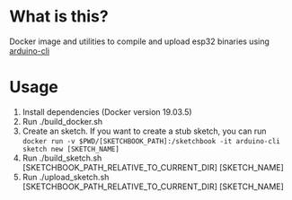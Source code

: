 # What is this?
Docker image and utilities to compile and upload esp32 binaries using [arduino-cli](https://github.com/arduino/arduino-cli)

# Usage
1. Install dependencies (Docker version 19.03.5)
2. Run ./build_docker.sh
3. Create an sketch. If you want to create a stub sketch, you can run `docker run -v $PWD/[SKETCHBOOK_PATH]:/sketchbook -it arduino-cli sketch new [SKETCH_NAME]`
3. Run ./build_sketch.sh [SKETCHBOOK_PATH_RELATIVE_TO_CURRENT_DIR] [SKETCH_NAME]
4. Run ./upload_sketch.sh [SKETCHBOOK_PATH_RELATIVE_TO_CURRENT_DIR] [SKETCH_NAME]
